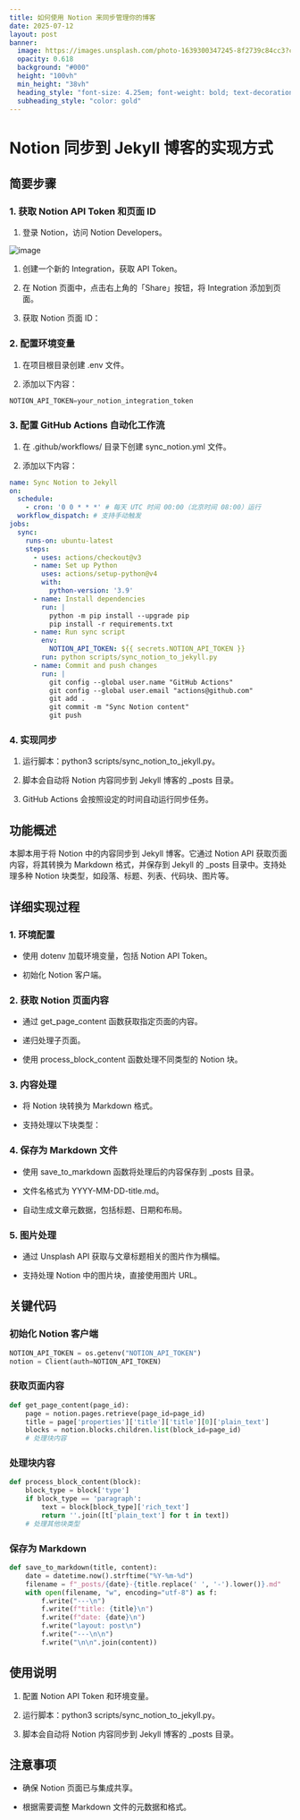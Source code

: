 ```yaml
---
title: 如何使用 Notion 来同步管理你的博客
date: 2025-07-12
layout: post
banner:
  image: https://images.unsplash.com/photo-1639300347245-8f2739c84cc3?crop=entropy&cs=tinysrgb&fit=max&fm=jpg&ixid=M3w2OTIwMzJ8MHwxfHJhbmRvbXx8fHx8fHx8fDE3NTIzNDQ5NTd8&ixlib=rb-4.1.0&q=80&w=1080
  opacity: 0.618
  background: "#000"
  height: "100vh"
  min_height: "38vh"
  heading_style: "font-size: 4.25em; font-weight: bold; text-decoration: underline"
  subheading_style: "color: gold"
---
```


# Notion 同步到 Jekyll 博客的实现方式

## 简要步骤

### 1. 获取 Notion API Token 和页面 ID

1. 登录 Notion，访问 Notion Developers。

![image](https://prod-files-secure.s3.us-west-2.amazonaws.com/a7a0cc5a-89b9-4cda-8686-1fba0ca52f40/d19c1afe-dea5-4312-9333-786b0ba83054/image.png?X-Amz-Algorithm=AWS4-HMAC-SHA256&X-Amz-Content-Sha256=UNSIGNED-PAYLOAD&X-Amz-Credential=ASIAZI2LB4663NNOTF5I%2F20250712%2Fus-west-2%2Fs3%2Faws4_request&X-Amz-Date=20250712T182917Z&X-Amz-Expires=3600&X-Amz-Security-Token=IQoJb3JpZ2luX2VjEOn%2F%2F%2F%2F%2F%2F%2F%2F%2F%2FwEaCXVzLXdlc3QtMiJHMEUCIQCFrOJbDlVJnPiGDmfouPVbzH%2BCVZGaJReAbKZHl5dbwgIgdoGogGugzlvNK%2Ba0BpKdzFWfjQzcmgS0evHVrMJa1JUqiAQI8v%2F%2F%2F%2F%2F%2F%2F%2F%2F%2FARAAGgw2Mzc0MjMxODM4MDUiDCflwpRyodESG%2BgHCSrcAxwxMCtDbns3YzyhlvW9RU%2BVaumfZ0xvY81vxGuMkLq7XpGOIOZAw%2BgXrkqe0tA7SuYHsFe2zesYQdS0jOFujfPRZLjzl5LM1141uBcdYgWOiTowW8ozjo%2BYYgelMomvfpnyea%2FdI0x83mGpKIeguRlaIcH3nppwYculiH6GvUH8TjlPOMLYnLF884vsBTcUcrlOMTktKS3viGJxq3lCM2Zi8s2%2Bs%2F7FjAQTLio%2BS%2BAAKfsqCTi2uZdLBmc5%2F8Ph6rxXiwj8PUO9XzPHB1Y838ydj2pwn8m08IraeHJrnFJuoj6d2jSfzrpztYDbO8Byf9cGqDFDJwGZQvLmHNkcgBarJQI57pj9SlX1GHzARt3gVyNg5sn8jVouBa5o%2Fu8VinpblxAr%2BQTcYQ1MzLfD0GufvifkPiGifDV65N0ORsZwqdmasVbp23CCyv0ys4NQjnRaKseJzRA1o4Lwzz%2FOBDLhC6y1I62bT0gZNtuB%2FjNwN74PrqAuYksgYO0oX%2FCnzBWfrLOxEidTm4bWsctv4wuT64L48y0GpDtC8Yier7Jsub0P%2FaPUNui8lj9BeGN7UzTH1FfDWEvkg6rV7U7Ii08Y6WZNtHFz7UguOt%2FaBh2Ag%2F03JTGOlSadNuWIMJKtysMGOqUBg%2Biabw5CZOe2N5trptKxWEU08iAdLlDbXIkXy9M7Rzr%2FB3IwdNxDdTmLs3lXqB6IJ2tLJkUWI%2FmjfajIHht3j7c6KdE3Dx5xq%2BbAsi7nScV88xHcJLFrceOvXdsd4ePjxamAGg0Ejnwd2H5%2FsZk5E3v5RkZ3OM2X3OpHkYO36CGovwVpJ7W%2BCTU3awk3rxtjInkqFzafMDqsQBfJpuMV95dauhz2&X-Amz-Signature=6a7aeb7dc1a436626a6856d3887405e8f006275c2cccc0d262ff824305a278e7&X-Amz-SignedHeaders=host&x-amz-checksum-mode=ENABLED&x-id=GetObject)

1. 创建一个新的 Integration，获取 API Token。

1. 在 Notion 页面中，点击右上角的「Share」按钮，将 Integration 添加到页面。

1. 获取 Notion 页面 ID：


### 2. 配置环境变量

1. 在项目根目录创建 .env 文件。

1. 添加以下内容：

```javascript
NOTION_API_TOKEN=your_notion_integration_token
```

### 3. 配置 GitHub Actions 自动化工作流

1. 在 .github/workflows/ 目录下创建 sync_notion.yml 文件。

1. 添加以下内容：

```yaml
name: Sync Notion to Jekyll
on:
  schedule:
    - cron: '0 0 * * *' # 每天 UTC 时间 00:00（北京时间 08:00）运行
  workflow_dispatch: # 支持手动触发
jobs:
  sync:
    runs-on: ubuntu-latest
    steps:
      - uses: actions/checkout@v3
      - name: Set up Python
        uses: actions/setup-python@v4
        with:
          python-version: '3.9'
      - name: Install dependencies
        run: |
          python -m pip install --upgrade pip
          pip install -r requirements.txt
      - name: Run sync script
        env:
          NOTION_API_TOKEN: ${{ secrets.NOTION_API_TOKEN }}
        run: python scripts/sync_notion_to_jekyll.py
      - name: Commit and push changes
        run: |
          git config --global user.name "GitHub Actions"
          git config --global user.email "actions@github.com"
          git add .
          git commit -m "Sync Notion content"
          git push
```

### 4. 实现同步

1. 运行脚本：python3 scripts/sync_notion_to_jekyll.py。

1. 脚本会自动将 Notion 内容同步到 Jekyll 博客的 _posts 目录。

1. GitHub Actions 会按照设定的时间自动运行同步任务。

## 功能概述

本脚本用于将 Notion 中的内容同步到 Jekyll 博客。它通过 Notion API 获取页面内容，将其转换为 Markdown 格式，并保存到 Jekyll 的 _posts 目录中。支持处理多种 Notion 块类型，如段落、标题、列表、代码块、图片等。

## 详细实现过程

### 1. 环境配置

- 使用 dotenv 加载环境变量，包括 Notion API Token。

- 初始化 Notion 客户端。

### 2. 获取 Notion 页面内容

- 通过 get_page_content 函数获取指定页面的内容。

- 递归处理子页面。

- 使用 process_block_content 函数处理不同类型的 Notion 块。

### 3. 内容处理

- 将 Notion 块转换为 Markdown 格式。

- 支持处理以下块类型：


### 4. 保存为 Markdown 文件

- 使用 save_to_markdown 函数将处理后的内容保存到 _posts 目录。

- 文件名格式为 YYYY-MM-DD-title.md。

- 自动生成文章元数据，包括标题、日期和布局。

### 5. 图片处理

- 通过 Unsplash API 获取与文章标题相关的图片作为横幅。

- 支持处理 Notion 中的图片块，直接使用图片 URL。

## 关键代码

### 初始化 Notion 客户端

```python
NOTION_API_TOKEN = os.getenv("NOTION_API_TOKEN")
notion = Client(auth=NOTION_API_TOKEN)
```

### 获取页面内容

```python
def get_page_content(page_id):
    page = notion.pages.retrieve(page_id=page_id)
    title = page['properties']['title']['title'][0]['plain_text']
    blocks = notion.blocks.children.list(block_id=page_id)
    # 处理块内容
```

### 处理块内容

```python
def process_block_content(block):
    block_type = block['type']
    if block_type == 'paragraph':
        text = block[block_type]['rich_text']
        return ''.join([t['plain_text'] for t in text])
    # 处理其他块类型
```

### 保存为 Markdown

```python
def save_to_markdown(title, content):
    date = datetime.now().strftime("%Y-%m-%d")
    filename = f"_posts/{date}-{title.replace(' ', '-').lower()}.md"
    with open(filename, "w", encoding="utf-8") as f:
        f.write("---\n")
        f.write(f"title: {title}\n")
        f.write(f"date: {date}\n")
        f.write("layout: post\n")
        f.write("---\n\n")
        f.write("\n\n".join(content))
```

## 使用说明

1. 配置 Notion API Token 和环境变量。

1. 运行脚本：python3 scripts/sync_notion_to_jekyll.py。

1. 脚本会自动将 Notion 内容同步到 Jekyll 博客的 _posts 目录。

## 注意事项

- 确保 Notion 页面已与集成共享。

- 根据需要调整 Markdown 文件的元数据和格式。